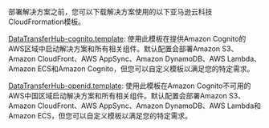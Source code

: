 部署解决方案之前，您可以下载解决方案使用的以下亚马逊云科技CloudFrormation模板。

[DataTransferHub-cognito.template][cognito]: 使用此模板在提供Amazon Cognito的AWS区域中启动解决方案和所有相关组件。默认配置会部署Amazon S3、Amazon CloudFront、AWS AppSync、Amazon DynamoDB、AWS Lambda、Amazon ECS和Amazon Cognito，但您可以自定义模板以满足您的特定需求。

[DataTransferHub-openid.template][openid]: 使用此模板在Amazon Cognito不可用的AWS中国区域启动解决方案和所有相关组件。默认配置会部署Amazon S3、Amazon CloudFront、AWS AppSync、Amazon DynamoDB、AWS Lambda和Amazon ECS，但您可以自定义模板以满足您的特定需求。

[cognito]: https://solutions-reference.s3.amazonaws.com/data-transfer-hub/latest/DataTransferHub-cognito.template

[openid]: https://solutions-reference.s3.amazonaws.com/data-transfer-hub/latest/DataTransferHub-openid.template

